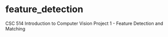 # feature_detection
CSC 514 Introduction to Computer Vision Project 1 - Feature Detection and Matching
